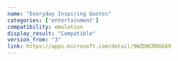 ```yaml
---
name: "Everyday Inspiring Quotes"
categories: ['entertainment']
compatibility: emulation
display_result: "Compatible"
version_from: "3"
link: https://apps.microsoft.com/detail/9WZDNCRDG669
---
```

